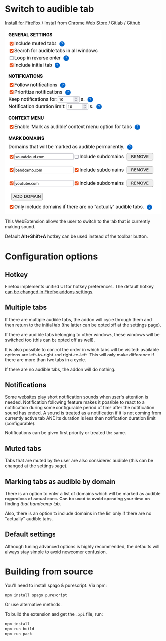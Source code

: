 # Switch to audible tab

[Install for FireFox](https://addons.mozilla.org/en-US/firefox/addon/switch-to-audible-tab/) / Install from [Chrome Web Store](https://chrome.google.com/webstore/detail/switch-to-audible-tab/obhmhiijebijngjodncffkecfiolonom) / [Gitlab](https://gitlab.com/klntsky/switch-to-audible-tab) / [Github](https://github.com/8084/switch-to-audible-tab)

![preview](screenshot.png)

This WebExtension allows the user to switch to the tab that is currently making sound.

Default **Alt+Shift+A** hotkey can be used instead of the toolbar button.

# Configuration options

## Hotkey

Firefox implements unified UI for hotkey preferences. The default hotkey [can be changed in Firefox addons settings](https://support.mozilla.org/en-US/kb/manage-extension-shortcuts-firefox).

## Multiple tabs

If there are multiple audible tabs, the addon will cycle through them and then return to the initial tab (the latter can be opted off at the settings page).

If there are audible tabs belonging to other windows, these windows will be switched too (this can be opted off as well).

It is also possible to control the order in which tabs will be visited: available options are left-to-right and right-to-left. This will only make difference if there are more than two tabs in a cycle.

If there are no audible tabs, the addon will do nothing.

## Notifications

Some websites play short notification sounds when user's attention is needed. Notification following feature makes it possible to react to a notification during some configurable period of time after the notification sound has ended. A sound is treated as a notification if it is not coming from currently active tab AND its duration is less than notification duration limit (configurable).

Notifications can be given first priority or treated the same.

## Muted tabs

Tabs that are muted by the user are also considered audible (this can be changed at the settings page).

## Marking tabs as audible by domain

There is an option to enter a list of domains which will be marked as audible regardless of actual state. Can be used to avoid spending your time on finding *that bandcamp tab*.

Also, there is an option to include domains in the list only if there are no "actually" audible tabs.

## Default settings

Although tuning advanced options is highly recommended, the defaults will always stay simple to avoid newcomer confusion.

# Building from source

You'll need to install spago & purescript. Via npm:

```
npm install spago purescript
```

Or use alternative methods.

To build the extension and get the `.xpi` file, run:

```
npm install
npm run build
npm run pack
```
